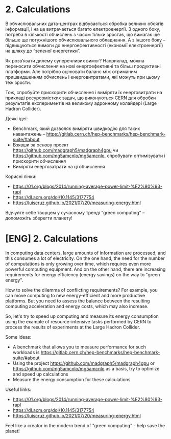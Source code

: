 # 2. Calculations
В обчислювальних дата-центрах відбувається обробка великих обсягів інформації, і на це витрачається багато електроенергії. З одного боку, потреба в кількості обчислень з часом тільки зростає, що вимагає ще більше ще потужнішого обчислювального обладнання. А з іншого боку – підвищуються вимоги до енергоефективності (економії електроенергії) на шляху до “зеленої енергетики”.

Як розв’язати дилему суперечливих вимог? Наприклад, можна переносити обчислення на нові енергоефективні та більш продуктивні платформи. Але потрібно оцінювати баланс між отриманим пришвидшенням обчислень і енерговитратами, які можуть при цьому теж зрости.

Тож, спробуйте прискорити обчислення і виміряти їх енерговитрати на прикладі ресурсомістких задач, що виконуються CERN для обробки результатів експериментів на великому адронному колайдері (Large Hadron Collider).

Деякі ідеї: 
- Benchmark, який дозволяє виміряти швидкодію для таких навантажень – https://gitlab.cern.ch/hep-benchmarks/hep-benchmark-suite/#about 
- Взявши за основу проєкт https://github.com/madgraph5/madgraph4gpu чи https://github.com/mg5amcnlo/mg5amcnlo, спробувати оптимізувати і прискорити обчислення
- Виміряти енергозатрати на ці обчислення

Корисні лінки: 
- https://01.org/blogs/2014/running-average-power-limit-%E2%80%93-rapl
- https://dl.acm.org/doi/10.1145/3177754
- https://luiscruz.github.io/2021/07/20/measuring-energy.html

Відчуйте себе творцем у сучасному тренді “green computing" – допоможіть зберегти планету!

# [ENG] 2. Calculations
In computing data centers, large amounts of information are processed, and this consumes a lot of electricity. On the one hand, the need for the number of computations is only growing over time, which requires even more powerful computing equipment. And on the other hand, there are increasing requirements for energy efficiency (energy savings) on the way to "green energy".

How to solve the dilemma of conflicting requirements? For example, you can move computing to new energy-efficient and more productive platforms. But you need to assess the balance between the resulting computing acceleration and energy costs, which may also increase.

So, let's try to speed up computing and measure its energy consumption using the example of resource-intensive tasks performed by CERN to process the results of experiments at the Large Hadron Collider.

Some ideas: 
- A benchmark that allows you to measure performance for such workloads is https://gitlab.cern.ch/hep-benchmarks/hep-benchmark-suite/#about 
- Using the project https://github.com/madgraph5/madgraph4gpu or https://github.com/mg5amcnlo/mg5amcnlo as a basis, try to optimize and speed up calculations
- Measure the energy consumption for these calculations

Useful links: 
- https://01.org/blogs/2014/running-average-power-limit-%E2%80%93-rapl
- https://dl.acm.org/doi/10.1145/3177754
- https://luiscruz.github.io/2021/07/20/measuring-energy.html

Feel like a creator in the modern trend of "green computing" - help save the planet!

